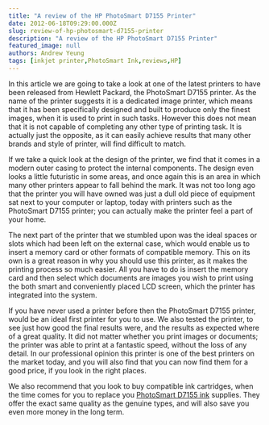 ```yaml
---
title: "A review of the HP PhotoSmart D7155 Printer"
date: 2012-06-18T09:29:00.000Z
slug: review-of-hp-photosmart-d7155-printer
description: "A review of the HP PhotoSmart D7155 Printer"
featured_image: null
authors: Andrew Yeung
tags: [inkjet printer,PhotoSmart Ink,reviews,HP]
---
```


In this article we are going to take a look at one of the latest printers to have been released from Hewlett Packard, the PhotoSmart D7155 printer. As the name of the printer suggests it is a dedicated image printer, which means that it has been specifically designed and built to produce only the finest images, when it is used to print in such tasks. However this does not mean that it is not capable of completing any other type of printing task. It is actually just the opposite, as it can easily achieve results that many other brands and style of printer, will find difficult to match.

If we take a quick look at the design of the printer, we find that it comes in a modern outer casing to protect the internal components. The design even looks a little futuristic in some areas, and once again this is an area in which many other printers appear to fall behind the mark. It was not too long ago that the printer you will have owned was just a dull old piece of equipment sat next to your computer or laptop, today with printers such as the PhotoSmart D7155 printer; you can actually make the printer feel a part of your home.

The next part of the printer that we stumbled upon was the ideal spaces or slots which had been left on the external case, which would enable us to insert a memory card or other formats of compatible memory. This on its own is a great reason in why you should use this printer, as it makes the printing process so much easier. All you have to do is insert the memory card and then select which documents are images you wish to print using the both smart and conveniently placed LCD screen, which the printer has integrated into the system.

If you have never used a printer before then the PhotoSmart D7155 printer, would be an ideal first printer for you to use. We also tested the printer, to see just how good the final results were, and the results as expected where of a great quality. It did not matter whether you print images or documents; the printer was able to print at a fantastic speed, without the loss of any detail. In our professional opinion this printer is one of the best printers on the market today, and you will also find that you can now find them for a good price, if you look in the right places.

We also recommend that you look to buy compatible ink cartridges, when the time comes for you to replace you [PhotoSmart D7155 ink](https://www.comboink.com/hp-photosmart-d7155-printer-ink-cartridges) supplies. They offer the exact same quality as the genuine types, and will also save you even more money in the long term.